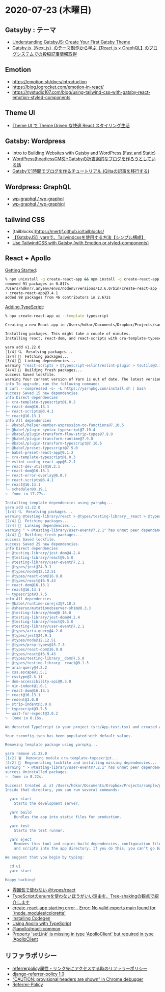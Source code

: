 # 2020-07-23 (木曜日)

## Gatsyby : テーマ

- [Understanding GatsbyJS: Create Your First Gatsby Theme](https://dev.to/hackersandslackers/understanding-gatsbyjs-create-your-first-gatsby-theme-3e6g)
- [Gatsby.js（Next.js）のテーマ制作から学ぶ【React.js × GraphQL】のブログシステムでの投稿記事情報取得](https://qiita.com/oekaki-hoho-ron/items/43467bdcb9f85cfd53e7)

## Emotion

- https://emotion.sh/docs/introduction
- https://blog.logrocket.com/emotion-in-react/
- https://nystudio107.com/blog/using-tailwind-css-with-gatsby-react-emotion-styled-components


## Theme UI

- [Theme UI で Theme Driven な快適 React スタイリング生活](https://qiita.com/SotaSuzuki/items/f2993afcaf2bdd438c29)

## Gatsby: Wordpress

- [Intro to Building Websites with Gatsby and WordPress (Fast and Static)](https://kinsta.com/blog/gatsby-wordpress/)
- [WordPress(headlessCMS)+Gatsbyの折衷案的なブログを作ろうとしている話](https://qiita.com/tanakaKSK/items/1ccf8c78a74a00bceb58)
- [Gatsbyで1時間でブログを作るチュートリアル (Qiitaの記事を移行する)](https://qiita.com/abouch/items/2668fbc185b8dc7b659c)

## Wordpress: GraphQL

- [wp-graphql / wp-graphql](https://github.com/wp-graphql/wp-graphql)
- [wp-graphql / wp-graphiql](https://github.com/wp-graphql/wp-graphiql)

## tailwind CSS 

- [tailblocks](https://mertjf.github.io/tailblocks/
- [【GatsbyJS】yarnで、Tailwindcssを使用する方法【シンプル構成】](https://0371.blog/programming/gatsbyjs-tailwindcss-yarn)
- [Use TailwindCSS with Gatsby (with Emotion or styled-components)](https://medium.com/swlh/use-tailwindcss-with-gatsby-with-emotion-or-styled-components-7504135b9941)

## React  + Apollo

[Getting Started](https://create-react-app.dev/docs/getting-started):

~~~zsh
% npm uninstall -g create-react-app && npm install -g create-react-app
removed 91 packages in 0.817s
/Users/hdknr/.anyenv/envs/nodenv/versions/13.6.0/bin/create-react-app -> /Users/hdknr/.anyenv/envs/nodenv/versions/13.6.0/lib/node_modules/create-react-app/index.js
+ create-react-app@3.4.1
added 98 packages from 46 contributors in 2.672s
~~~

[Adding TypeScript](https://create-react-app.dev/docs/adding-typescript/):

~~~zsh
% npx create-react-app ui --template typescript

Creating a new React app in /Users/hdknr/Documents/Dropbox/Projects/sample/gpress/django-gpress/ui.

Installing packages. This might take a couple of minutes.
Installing react, react-dom, and react-scripts with cra-template-typescript...

yarn add v1.22.0
[1/4] 🔍  Resolving packages...
[2/4] 🚚  Fetching packages...
[3/4] 🔗  Linking dependencies...
warning "react-scripts > @typescript-eslint/eslint-plugin > tsutils@3.17.1" has unmet peer dependency "typescript@>=2.8.0 || >= 3.2.0-dev || >= 3.3.0-dev || >= 3.4.0-dev || >= 3.5.0-dev || >= 3.6.0-dev || >= 3.6.0-beta || >= 3.7.0-dev || >= 3.7.0-beta".
[4/4] 🔨  Building fresh packages...
success Saved lockfile.
warning Your current version of Yarn is out of date. The latest version is "1.22.4", while you're on "1.22.0".
info To upgrade, run the following command:
$ curl --compressed -o- -L https://yarnpkg.com/install.sh | bash
success Saved 15 new dependencies.
info Direct dependencies
├─ cra-template-typescript@1.0.3
├─ react-dom@16.13.1
├─ react-scripts@3.4.1
└─ react@16.13.1
info All dependencies
├─ @babel/helper-member-expression-to-functions@7.10.5
├─ @babel/plugin-syntax-typescript@7.10.4
├─ @babel/plugin-transform-flow-strip-types@7.9.0
├─ @babel/plugin-transform-runtime@7.9.0
├─ @babel/plugin-transform-typescript@7.10.5
├─ @babel/preset-typescript@7.9.0
├─ babel-preset-react-app@9.1.2
├─ cra-template-typescript@1.0.3
├─ eslint-config-react-app@5.2.1
├─ react-dev-utils@10.2.1
├─ react-dom@16.13.1
├─ react-error-overlay@6.0.7
├─ react-scripts@3.4.1
├─ react@16.13.1
└─ scheduler@0.19.1
✨  Done in 17.77s.

Installing template dependencies using yarnpkg...
yarn add v1.22.0
[1/4] 🔍  Resolving packages...
warning @testing-library/react > @types/testing-library__react > @types/testing-library__dom@7.5.0: This is a stub types definition. testing-library__dom provides its own type definitions, so you do not need this installed.
[2/4] 🚚  Fetching packages...
[3/4] 🔗  Linking dependencies...
warning " > @testing-library/user-event@7.2.1" has unmet peer dependency "@testing-library/dom@>=5".
[4/4] 🔨  Building fresh packages...
success Saved lockfile.
success Saved 25 new dependencies.
info Direct dependencies
├─ @testing-library/jest-dom@4.2.4
├─ @testing-library/react@9.5.0
├─ @testing-library/user-event@7.2.1
├─ @types/jest@24.9.1
├─ @types/node@12.12.51
├─ @types/react-dom@16.9.8
├─ @types/react@16.9.43
├─ react-dom@16.13.1
├─ react@16.13.1
└─ typescript@3.7.5
info All dependencies
├─ @babel/runtime-corejs3@7.10.5
├─ @sheerun/mutationobserver-shim@0.3.3
├─ @testing-library/dom@6.16.0
├─ @testing-library/jest-dom@4.2.4
├─ @testing-library/react@9.5.0
├─ @testing-library/user-event@7.2.1
├─ @types/aria-query@4.2.0
├─ @types/jest@24.9.1
├─ @types/node@12.12.51
├─ @types/prop-types@15.7.3
├─ @types/react-dom@16.9.8
├─ @types/react@16.9.43
├─ @types/testing-library__dom@7.5.0
├─ @types/testing-library__react@9.1.3
├─ aria-query@4.2.2
├─ css.escape@1.5.1
├─ csstype@2.6.11
├─ dom-accessibility-api@0.3.0
├─ min-indent@1.0.1
├─ react-dom@16.13.1
├─ react@16.13.1
├─ redent@3.0.0
├─ strip-indent@3.0.0
├─ typescript@3.7.5
└─ wait-for-expect@3.0.2
✨  Done in 6.16s.

We detected TypeScript in your project (src/App.test.tsx) and created a tsconfig.json file for you.

Your tsconfig.json has been populated with default values.

Removing template package using yarnpkg...

yarn remove v1.22.0
[1/2] 🗑  Removing module cra-template-typescript...
[2/2] 🔨  Regenerating lockfile and installing missing dependencies...
warning " > @testing-library/user-event@7.2.1" has unmet peer dependency "@testing-library/dom@>=5".
success Uninstalled packages.
✨  Done in 8.22s.

Success! Created ui at /Users/hdknr/Documents/Dropbox/Projects/sample/gpress/django-gpress/ui
Inside that directory, you can run several commands:

  yarn start
    Starts the development server.

  yarn build
    Bundles the app into static files for production.

  yarn test
    Starts the test runner.

  yarn eject
    Removes this tool and copies build dependencies, configuration files
    and scripts into the app directory. If you do this, you can’t go back!

We suggest that you begin by typing:

  cd ui
  yarn start

Happy hacking!
~~~

- [雰囲気で使わない @types/react](https://qiita.com/Takepepe/items/0bbe4ab6ff4858a4e186)
- [TypeScriptのenumを使わないほうがいい理由を、Tree-shakingの観点で紹介します](https://engineering.linecorp.com/ja/blog/typescript-enum-tree-shaking/)
- [create-react-app starting error - Error: No valid exports main found for '\node_modules\colorette'](https://stackoverflow.com/questions/62753723/create-react-app-starting-error-error-no-valid-exports-main-found-for-node)
- [Installing Codegen](https://graphql-code-generator.com/docs/getting-started/installation)
- [Using Apollo with TypeScript](https://www.apollographql.com/docs/react/development-testing/static-typing/)
- [@apollo/react-common](https://www.w3resource.com/apollo-graphql/apollo-react-common.php)
- [Property 'setLink' is missing in type 'ApolloClient<NormalizedCacheObject>' but required in type 'ApolloClient<any>](https://stackoverflow.com/questions/63005568/property-setlink-is-missing-in-type-apolloclientnormalizedcacheobject-but)


## リファラポリシー

- [referrerpolicy属性 - リンク先にアクセスする時のリファラーポリシー](https://lab.syncer.jp/Web/HTML/Reference/Attribute/referrerpolicy/1/)
- [django-referrer-policy 1.0](https://django-referrer-policy.readthedocs.io/en/latest/)
- [“CAUTION: provisional headers are shown” in Chrome debugger](https://stackoverflow.com/questions/21177387/caution-provisional-headers-are-shown-in-chrome-debugger)
- [Referrer-Policy](https://github.com/ubernostrum/django-referrer-policy/blob/master/django_referrer_policy/middleware.py#L36)